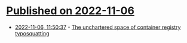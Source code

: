 # [Published on 2022-11-06](index.md)

* [2022-11-06, 11:50:37](https://news.ycombinator.com/item?id=33491604) - [The unchartered space of container registry typosquatting](https://www.usenix.org/conference/usenixsecurity22/presentation/liu-guannan)

